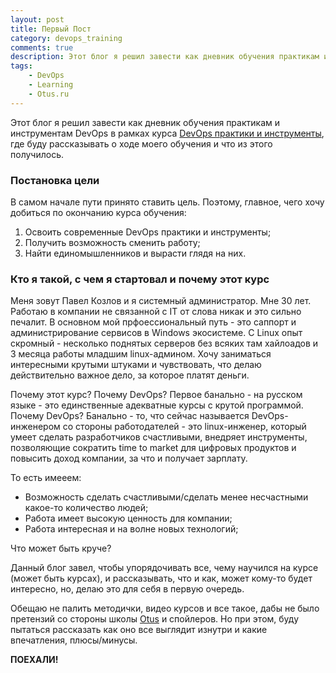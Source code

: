 ```yaml
---
layout: post
title: Первый Пост
category: devops_training
comments: true
description: Этот блог я решил завести как дневник обучения практикам и инструментам DevOps в рамках курса DevOps практики и инструменты от otus.ru и Express42, где буду рассказывать о ходе моего обучения и что из этого получилось.
tags:
    - DevOps
    - Learning
    - Otus.ru
---
```


Этот блог я решил завести как дневник обучения практикам и инструментам DevOps в рамках курса [DevOps практики и инструменты](https://otus.ru/lessons/devops-praktiki-i-instrumenty/), где буду рассказывать о ходе моего обучения и что из этого получилось. 

### Постановка цели

В самом начале пути принято ставить цель. Поэтому, главное, чего хочу добиться по окончанию курса обучения:

1. Освоить современные DevOps практики и инструменты;
2. Получить возможность сменить работу;
3. Найти единомышленников и вырасти глядя на них.

### Кто я такой, с чем я стартовал и почему этот курс

Меня зовут Павел Козлов и я системный администратор. Мне 30 лет. Работаю в компании не связанной с IT от слова никак и это сильно печалит. В основном мой прфоессиональный путь - это саппорт и администрирование сервисов в Windows экосистеме. С Linux опыт скромный - несколько поднятых серверов без всяких там хайлоадов и 3 месяца работы младшим linux-админом. Хочу заниматься интересными крутыми штуками и чувствовать, что делаю действительно важное дело, за которое платят деньги. 

Почему этот курс? Почему DevOps? Первое банально - на русском языке - это единственные адекватные курсы с крутой программой. Почему DevOps? Банально - то, что сейчас называется DevOps-инженером со стороны работодателей - это linux-инженер, который умеет сделать разработчиков счастливыми, внедряет инструменты, позволяющие сократить time to market для цифровых продуктов и повысить доход компании, за что и получает зарплату. 

То есть имееем:

- Возможность сделать счастливыми/сделать менее несчастными какое-то количество людей;
- Работа имеет высокую ценность для компании;
- Работа интересная и на волне новых технологий;

Что может быть круче?

Данный блог завел, чтобы упорядочивать все, чему научился на курсе (может быть курсах), и рассказывать, что и как, может кому-то будет интересно, но, делаю это для себя в первую очередь.

Обещаю не палить методички, видео курсов и все такое, дабы не было претензий со стороны школы [Otus](https://otus.ru) и спойлеров. Но при этом, буду пытаться рассказать как оно все выглядит изнутри и какие впечатления, плюсы/минусы.

**ПОЕХАЛИ!**
